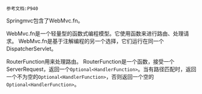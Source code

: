 	参考文档:P940

Springmvc包含了WebMvc.fn。

WebMvc.fn是一个轻量型的函数式编程模型。它使用函数来进行路由、处理请求。
WebMvc.fn是基于注解编程的另一个选择，它们运行在同一个DispatcherServlet。


RouterFunction用来处理路由。
RouterFunction是一个函数，接受一个ServerRequest，返回一个`Optional<HandlerFunction>`。当有路径匹配时，返回一个不为空的`Optional<HandlerFunction>`，否则返回一个空的`Optional<HandlerFunction>`。

